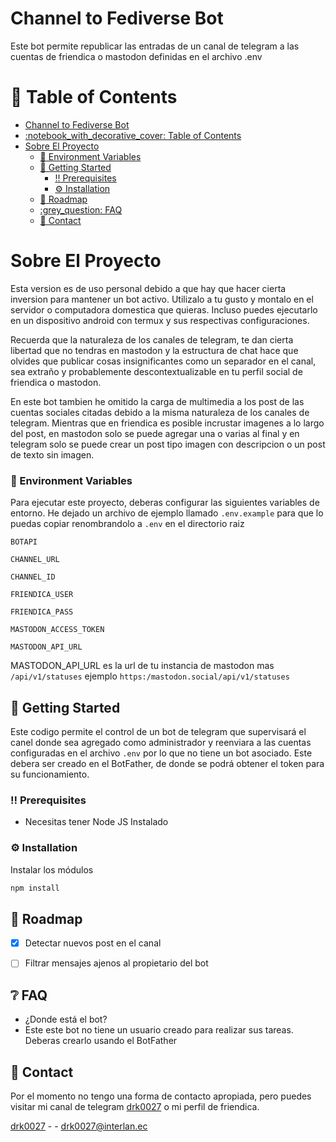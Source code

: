 # Channel to Fediverse Bot

Este bot permite republicar las entradas de un canal de telegram a las cuentas de friendica o mastodon definidas en el archivo .env

# :notebook_with_decorative_cover: Table of Contents

- [Channel to Fediverse Bot](#channel-to-fediverse-bot)
- [:notebook\_with\_decorative\_cover: Table of Contents](#notebook_with_decorative_cover-table-of-contents)
- [Sobre El Proyecto](#sobre-el-proyecto)
    - [:key: Environment Variables](#key-environment-variables)
  - [:toolbox: Getting Started](#toolbox-getting-started)
    - [:bangbang: Prerequisites](#bangbang-prerequisites)
    - [:gear: Installation](#gear-installation)
  - [:compass: Roadmap](#compass-roadmap)
  - [:grey\_question: FAQ](#grey_question-faq)
  - [:handshake: Contact](#handshake-contact)

# Sobre El Proyecto

Esta version es de uso personal debido a que hay que hacer cierta inversion para mantener un bot activo. Utilizalo a tu gusto y montalo en el servidor o computadora domestica que quieras. Incluso puedes ejecutarlo en un dispositivo android con termux y sus respectivas configuraciones.

Recuerda que la naturaleza de los canales de telegram, te dan cierta libertad que no tendras en mastodon y la estructura de chat hace que olvides que publicar cosas insignificantes como un separador en el canal, sea extraño y probablemente descontextualizable en tu perfil social de friendica o mastodon.

En este bot tambien he omitido la carga de multimedia a los post de las cuentas sociales citadas debido a la misma naturaleza de los canales de telegram. Mientras que en friendica es posible incrustar imagenes a lo largo del post, en mastodon solo se puede agregar una o varias al final y en telegram solo se puede crear un post tipo imagen con descripcion o un post de texto sin imagen.

### :key: Environment Variables

Para ejecutar este proyecto, deberas configurar las siguientes variables de entorno. He dejado un archivo de ejemplo llamado `.env.example` para que lo puedas copiar renombrandolo a `.env` en el directorio raiz

`BOTAPI` 

`CHANNEL_URL`

`CHANNEL_ID`

`FRIENDICA_USER`

`FRIENDICA_PASS`

`MASTODON_ACCESS_TOKEN`

`MASTODON_API_URL`

MASTODON_API_URL es la url de tu instancia de mastodon mas `/api/v1/statuses` ejemplo `https:/mastodon.social/api/v1/statuses`

## :toolbox: Getting Started

Este codigo permite el control de un bot de telegram que supervisará el canel donde sea agregado como administrador y reenviara a las cuentas configuradas en el archivo `.env` por lo que no tiene un bot asociado. Este debera ser creado en el BotFather, de donde se podrá obtener el token para su funcionamiento.

### :bangbang: Prerequisites

- Necesitas tener Node JS Instalado


### :gear: Installation

Instalar los módulos

```bash
npm install
```


## :compass: Roadmap

* [x] Detectar nuevos post en el canal
* [ ] Filtrar mensajes ajenos al propietario del bot


## :grey_question: FAQ

- ¿Donde está el bot?
- Este este bot no tiene un usuario creado para realizar sus tareas. Deberas crearlo usando el BotFather


## :handshake: Contact

Por el momento no tengo una forma de contacto apropiada, pero puedes visitar mi canal de telegram [drk0027](https:t.me/drk0072) o mi perfil de friendica.

[drk0027](https://social.interlan.ec/profile/drk0027) - - drk0027@interlan.ec